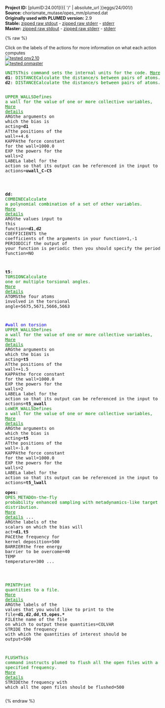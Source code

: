 **Project ID:** [plumID:24.001]({{ '/' | absolute_url }}eggs/24/001/)  
**Source:** chorismate_mutase/opes_mm/plumed.dat  
**Originally used with PLUMED version:** 2.9  
**Stable:** [zipped raw stdout](plumed.dat.plumed.stdout.txt.zip) - [zipped raw stderr](plumed.dat.plumed.stderr.txt.zip) - [stderr](plumed.dat.plumed.stderr)  
**Master:** [zipped raw stdout](plumed.dat.plumed_master.stdout.txt.zip) - [zipped raw stderr](plumed.dat.plumed_master.stderr.txt.zip) - [stderr](plumed.dat.plumed_master.stderr)  

{% raw %}
<div class="plumedpreheader">
<div class="headerInfo" id="value_details_data/chorismate_mutase/opes_mm/plumed.dat"> Click on the labels of the actions for more information on what each action computes </div>
<div class="containerBadge">
<div class="headerBadge"><a href="plumed.dat.plumed.stderr"><img src="https://img.shields.io/badge/v2.10-passing-green.svg" alt="tested onv2.10" /></a></div>
<div class="headerBadge"><a href="plumed.dat.plumed_master.stderr"><img src="https://img.shields.io/badge/master-passing-green.svg" alt="tested onmaster" /></a></div>
</div>
</div>
<pre class="plumedlisting">
<span class="plumedtooltip" style="color:green">UNITS<span class="right">This command sets the internal units for the code. <a href="https://www.plumed.org/doc-master/user-doc/html/UNITS" style="color:green">More details</a><i></i></span></span> <span class="plumedtooltip">LENGTH<span class="right">the units of lengths<i></i></span></span>=A
<span style="display:none;" id="data/chorismate_mutase/opes_mm/plumed.dat">The UNITS action with label <b></b> calculates something</span><b name="data/chorismate_mutase/opes_mm/plumed.datd1" onclick='showPath("data/chorismate_mutase/opes_mm/plumed.dat","data/chorismate_mutase/opes_mm/plumed.datd1","data/chorismate_mutase/opes_mm/plumed.datd1","brown")'>d1</b>: <span class="plumedtooltip" style="color:green">DISTANCE<span class="right">Calculate the distance/s between pairs of atoms. <a href="https://www.plumed.org/doc-master/user-doc/html/DISTANCE" style="color:green">More details</a><i></i></span></span> <span class="plumedtooltip">ATOMS<span class="right">the pair of atom that we are calculating the distance between<i></i></span></span>=5663,5675 
<span style="display:none;" id="data/chorismate_mutase/opes_mm/plumed.datd1">The DISTANCE action with label <b>d1</b> calculates the following quantities:<table  align="center" frame="void" width="95%" cellpadding="5%"><tr><td width="5%"><b> Quantity </b>  </td><td><b> Description </b> </td></tr><tr><td width="5%">d1.value</td><td>the DISTANCE between this pair of atoms</td></tr></table></span><b name="data/chorismate_mutase/opes_mm/plumed.datd2" onclick='showPath("data/chorismate_mutase/opes_mm/plumed.dat","data/chorismate_mutase/opes_mm/plumed.datd2","data/chorismate_mutase/opes_mm/plumed.datd2","brown")'>d2</b>: <span class="plumedtooltip" style="color:green">DISTANCE<span class="right">Calculate the distance/s between pairs of atoms. <a href="https://www.plumed.org/doc-master/user-doc/html/DISTANCE" style="color:green">More details</a><i></i></span></span> <span class="plumedtooltip">ATOMS<span class="right">the pair of atom that we are calculating the distance between<i></i></span></span>=5670,5671 

<span style="display:none;" id="data/chorismate_mutase/opes_mm/plumed.datd2">The DISTANCE action with label <b>d2</b> calculates the following quantities:<table  align="center" frame="void" width="95%" cellpadding="5%"><tr><td width="5%"><b> Quantity </b>  </td><td><b> Description </b> </td></tr><tr><td width="5%">d2.value</td><td>the DISTANCE between this pair of atoms</td></tr></table></span><span class="plumedtooltip" style="color:green">UPPER_WALLS<span class="right">Defines a wall for the value of one or more collective variables, <a href="https://www.plumed.org/doc-master/user-doc/html/UPPER_WALLS" style="color:green">More details</a><i></i></span></span> <span class="plumedtooltip">ARG<span class="right">the arguments on which the bias is acting<i></i></span></span>=<b name="data/chorismate_mutase/opes_mm/plumed.datd1">d1</b> <span class="plumedtooltip">AT<span class="right">the positions of the wall<i></i></span></span>=+4.6 <span class="plumedtooltip">KAPPA<span class="right">the force constant for the wall<i></i></span></span>=1000.0 <span class="plumedtooltip">EXP<span class="right"> the powers for the walls<i></i></span></span>=2 <span class="plumedtooltip">LABEL<span class="right">a label for the action so that its output can be referenced in the input to other actions<i></i></span></span>=<b name="data/chorismate_mutase/opes_mm/plumed.datuwall_C-C5" onclick='showPath("data/chorismate_mutase/opes_mm/plumed.dat","data/chorismate_mutase/opes_mm/plumed.datuwall_C-C5","data/chorismate_mutase/opes_mm/plumed.datuwall_C-C5","brown")'>uwall_C-C5</b>

<br/><span style="display:none;" id="data/chorismate_mutase/opes_mm/plumed.datuwall_C-C5">The UPPER_WALLS action with label <b>uwall_C-C5</b> calculates the following quantities:<table  align="center" frame="void" width="95%" cellpadding="5%"><tr><td width="5%"><b> Quantity </b>  </td><td><b> Description </b> </td></tr><tr><td width="5%">uwall_C-C5.bias</td><td>the instantaneous value of the bias potential</td></tr><tr><td width="5%">uwall_C-C5.force2</td><td>the instantaneous value of the squared force due to this bias potential</td></tr></table></span><b name="data/chorismate_mutase/opes_mm/plumed.datdd" onclick='showPath("data/chorismate_mutase/opes_mm/plumed.dat","data/chorismate_mutase/opes_mm/plumed.datdd","data/chorismate_mutase/opes_mm/plumed.datdd","brown")'>dd</b>: <span class="plumedtooltip" style="color:green">COMBINE<span class="right">Calculate a polynomial combination of a set of other variables. <a href="https://www.plumed.org/doc-master/user-doc/html/COMBINE" style="color:green">More details</a><i></i></span></span> <span class="plumedtooltip">ARG<span class="right">the values input to this function<i></i></span></span>=<b name="data/chorismate_mutase/opes_mm/plumed.datd1">d1</b>,<b name="data/chorismate_mutase/opes_mm/plumed.datd2">d2</b> <span class="plumedtooltip">COEFFICIENTS<span class="right"> the coefficients of the arguments in your function<i></i></span></span>=1,-1 <span class="plumedtooltip">PERIODIC<span class="right">if the output of your function is periodic then you should specify the periodicity of the function<i></i></span></span>=NO

<span style="display:none;" id="data/chorismate_mutase/opes_mm/plumed.datdd">The COMBINE action with label <b>dd</b> calculates the following quantities:<table  align="center" frame="void" width="95%" cellpadding="5%"><tr><td width="5%"><b> Quantity </b>  </td><td><b> Description </b> </td></tr><tr><td width="5%">dd.value</td><td>a linear combination</td></tr></table></span><b name="data/chorismate_mutase/opes_mm/plumed.datt5" onclick='showPath("data/chorismate_mutase/opes_mm/plumed.dat","data/chorismate_mutase/opes_mm/plumed.datt5","data/chorismate_mutase/opes_mm/plumed.datt5","brown")'>t5</b>: <span class="plumedtooltip" style="color:green">TORSION<span class="right">Calculate one or multiple torsional angles. <a href="https://www.plumed.org/doc-master/user-doc/html/TORSION" style="color:green">More details</a><i></i></span></span> <span class="plumedtooltip">ATOMS<span class="right">the four atoms involved in the torsional angle<i></i></span></span>=5675,5671,5666,5663

<span style="color:blue" class="comment">#wall on torsion</span>
<span style="display:none;" id="data/chorismate_mutase/opes_mm/plumed.datt5">The TORSION action with label <b>t5</b> calculates the following quantities:<table  align="center" frame="void" width="95%" cellpadding="5%"><tr><td width="5%"><b> Quantity </b>  </td><td><b> Description </b> </td></tr><tr><td width="5%">t5.value</td><td>the TORSION involving these atoms</td></tr></table></span><span class="plumedtooltip" style="color:green">UPPER_WALLS<span class="right">Defines a wall for the value of one or more collective variables, <a href="https://www.plumed.org/doc-master/user-doc/html/UPPER_WALLS" style="color:green">More details</a><i></i></span></span> <span class="plumedtooltip">ARG<span class="right">the arguments on which the bias is acting<i></i></span></span>=<b name="data/chorismate_mutase/opes_mm/plumed.datt5">t5</b> <span class="plumedtooltip">AT<span class="right">the positions of the wall<i></i></span></span>=+1.5 <span class="plumedtooltip">KAPPA<span class="right">the force constant for the wall<i></i></span></span>=1000.0 <span class="plumedtooltip">EXP<span class="right"> the powers for the walls<i></i></span></span>=2 <span class="plumedtooltip">LABEL<span class="right">a label for the action so that its output can be referenced in the input to other actions<i></i></span></span>=<b name="data/chorismate_mutase/opes_mm/plumed.datt5_uwall" onclick='showPath("data/chorismate_mutase/opes_mm/plumed.dat","data/chorismate_mutase/opes_mm/plumed.datt5_uwall","data/chorismate_mutase/opes_mm/plumed.datt5_uwall","brown")'>t5_uwall</b>
<span style="display:none;" id="data/chorismate_mutase/opes_mm/plumed.datt5_uwall">The UPPER_WALLS action with label <b>t5_uwall</b> calculates the following quantities:<table  align="center" frame="void" width="95%" cellpadding="5%"><tr><td width="5%"><b> Quantity </b>  </td><td><b> Description </b> </td></tr><tr><td width="5%">t5_uwall.bias</td><td>the instantaneous value of the bias potential</td></tr><tr><td width="5%">t5_uwall.force2</td><td>the instantaneous value of the squared force due to this bias potential</td></tr></table></span><span class="plumedtooltip" style="color:green">LoWER_WALLS<span class="right">Defines a wall for the value of one or more collective variables, <a href="https://www.plumed.org/doc-master/user-doc/html/LOWER_WALLS" style="color:green">More details</a><i></i></span></span> <span class="plumedtooltip">ARG<span class="right">the arguments on which the bias is acting<i></i></span></span>=<b name="data/chorismate_mutase/opes_mm/plumed.datt5">t5</b> <span class="plumedtooltip">AT<span class="right">the positions of the wall<i></i></span></span>=-1.0 <span class="plumedtooltip">KAPPA<span class="right">the force constant for the wall<i></i></span></span>=1000.0 <span class="plumedtooltip">EXP<span class="right"> the powers for the walls<i></i></span></span>=2 <span class="plumedtooltip">LABEL<span class="right">a label for the action so that its output can be referenced in the input to other actions<i></i></span></span>=<b name="data/chorismate_mutase/opes_mm/plumed.datt5_lwall" onclick='showPath("data/chorismate_mutase/opes_mm/plumed.dat","data/chorismate_mutase/opes_mm/plumed.datt5_lwall","data/chorismate_mutase/opes_mm/plumed.datt5_lwall","brown")'>t5_lwall</b>
<br/><span style="display:none;" id="data/chorismate_mutase/opes_mm/plumed.datt5_lwall">The LOWER_WALLS action with label <b>t5_lwall</b> calculates the following quantities:<table  align="center" frame="void" width="95%" cellpadding="5%"><tr><td width="5%"><b> Quantity </b>  </td><td><b> Description </b> </td></tr><tr><td width="5%">t5_lwall.bias</td><td>the instantaneous value of the bias potential</td></tr><tr><td width="5%">t5_lwall.force2</td><td>the instantaneous value of the squared force due to this bias potential</td></tr></table></span><b name="data/chorismate_mutase/opes_mm/plumed.datopes" onclick='showPath("data/chorismate_mutase/opes_mm/plumed.dat","data/chorismate_mutase/opes_mm/plumed.datopes","data/chorismate_mutase/opes_mm/plumed.datopes","brown")'>opes</b>: <span class="plumedtooltip" style="color:green">OPES_METAD<span class="right">On-the-fly probability enhanced sampling with metadynamics-like target distribution. <a href="https://www.plumed.org/doc-master/user-doc/html/OPES_METAD" style="color:green">More details</a><i></i></span></span> ...
  <span class="plumedtooltip">ARG<span class="right">the labels of the scalars on which the bias will act<i></i></span></span>=<b name="data/chorismate_mutase/opes_mm/plumed.datd1">d1</b>,<b name="data/chorismate_mutase/opes_mm/plumed.datt5">t5</b>
  <span class="plumedtooltip">PACE<span class="right">the frequency for kernel deposition<i></i></span></span>=500
  <span class="plumedtooltip">BARRIER<span class="right">the free energy barrier to be overcome<i></i></span></span>=40
  <span class="plumedtooltip">TEMP<span class="right"> temperature<i></i></span></span>=300
...

<br/><span style="display:none;" id="data/chorismate_mutase/opes_mm/plumed.datopes">The OPES_METAD action with label <b>opes</b> calculates the following quantities:<table  align="center" frame="void" width="95%" cellpadding="5%"><tr><td width="5%"><b> Quantity </b>  </td><td><b> Description </b> </td></tr><tr><td width="5%">opes.bias</td><td>the instantaneous value of the bias potential</td></tr><tr><td width="5%">opes.rct</td><td>estimate of c(t)</td></tr><tr><td width="5%">opes.zed</td><td>estimate of Z_n</td></tr><tr><td width="5%">opes.neff</td><td>effective sample size</td></tr><tr><td width="5%">opes.nker</td><td>total number of compressed kernels used to represent the bias</td></tr></table></span><span class="plumedtooltip" style="color:green">PRINT<span class="right">Print quantities to a file. <a href="https://www.plumed.org/doc-master/user-doc/html/PRINT" style="color:green">More details</a><i></i></span></span> <span class="plumedtooltip">ARG<span class="right">the labels of the values that you would like to print to the file<i></i></span></span>=<b name="data/chorismate_mutase/opes_mm/plumed.datd1">d1</b>,<b name="data/chorismate_mutase/opes_mm/plumed.datd2">d2</b>,<b name="data/chorismate_mutase/opes_mm/plumed.datdd">dd</b>,<b name="data/chorismate_mutase/opes_mm/plumed.datt5">t5</b>,<b name="data/chorismate_mutase/opes_mm/plumed.datopes">opes.*</b> <span class="plumedtooltip">FILE<span class="right">the name of the file on which to output these quantities<i></i></span></span>=COLVAR <span class="plumedtooltip">STRIDE<span class="right"> the frequency with which the quantities of interest should be output<i></i></span></span>=500

<span class="plumedtooltip" style="color:green">FLUSH<span class="right">This command instructs plumed to flush all the open files with a user specified frequency. <a href="https://www.plumed.org/doc-master/user-doc/html/FLUSH" style="color:green">More details</a><i></i></span></span> <span class="plumedtooltip">STRIDE<span class="right">the frequency with which all the open files should be flushed<i></i></span></span>=500
</pre>
{% endraw %}
